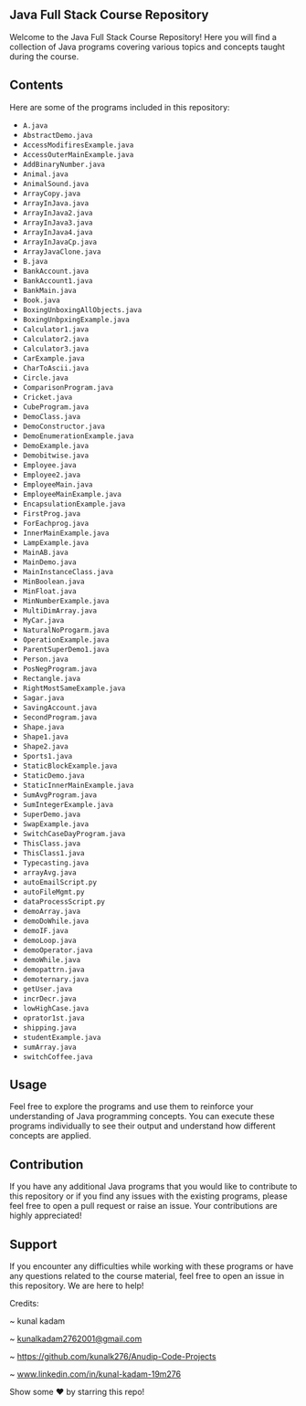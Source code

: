 ##  Java Full Stack Course Repository

Welcome to the Java Full Stack Course Repository! Here you will find a collection of Java programs covering various topics and concepts taught during the course.

## Contents

Here are some of the programs included in this repository:

- `A.java`
- `AbstractDemo.java`
- `AccessModifiresExample.java`
- `AccessOuterMainExample.java`
- `AddBinaryNumber.java`
- `Animal.java`
- `AnimalSound.java`
- `ArrayCopy.java`
- `ArrayInJava.java`
- `ArrayInJava2.java`
- `ArrayInJava3.java`
- `ArrayInJava4.java`
- `ArrayInJavaCp.java`
- `ArrayJavaClone.java`
- `B.java`
- `BankAccount.java`
- `BankAccount1.java`
- `BankMain.java`
- `Book.java`
- `BoxingUnboxingAllObjects.java`
- `BoxingUnbpxingExample.java`
- `Calculator1.java`
- `Calculator2.java`
- `Calculator3.java`
- `CarExample.java`
- `CharToAscii.java`
- `Circle.java`
- `ComparisonProgram.java`
- `Cricket.java`
- `CubeProgram.java`
- `DemoClass.java`
- `DemoConstructor.java`
- `DemoEnumerationExample.java`
- `DemoExample.java`
- `Demobitwise.java`
- `Employee.java`
- `Employee2.java`
- `EmployeeMain.java`
- `EmployeeMainExample.java`
- `EncapsulationExample.java`
- `FirstProg.java`
- `ForEachprog.java`
- `InnerMainExample.java`
- `LampExample.java`
- `MainAB.java`
- `MainDemo.java`
- `MainInstanceClass.java`
- `MinBoolean.java`
- `MinFloat.java`
- `MinNumberExample.java`
- `MultiDimArray.java`
- `MyCar.java`
- `NaturalNoProgarm.java`
- `OperationExample.java`
- `ParentSuperDemo1.java`
- `Person.java`
- `PosNegProgram.java`
- `Rectangle.java`
- `RightMostSameExample.java`
- `Sagar.java`
- `SavingAccount.java`
- `SecondProgram.java`
- `Shape.java`
- `Shape1.java`
- `Shape2.java`
- `Sports1.java`
- `StaticBlockExample.java`
- `StaticDemo.java`
- `StaticInnerMainExample.java`
- `SumAvgProgram.java`
- `SumIntegerExample.java`
- `SuperDemo.java`
- `SwapExample.java`
- `SwitchCaseDayProgram.java`
- `ThisClass.java`
- `ThisClass1.java`
- `Typecasting.java`
- `arrayAvg.java`
- `autoEmailScript.py`
- `autoFileMgmt.py`
- `dataProcessScript.py`
- `demoArray.java`
- `demoDoWhile.java`
- `demoIF.java`
- `demoLoop.java`
- `demoOperator.java`
- `demoWhile.java`
- `demopattrn.java`
- `demoternary.java`
- `getUser.java`
- `incrDecr.java`
- `lowHighCase.java`
- `oprator1st.java`
- `shipping.java`
- `studentExample.java`
- `sumArray.java`
- `switchCoffee.java`

## Usage

Feel free to explore the programs and use them to reinforce your understanding of Java programming concepts. You can execute these programs individually to see their output and understand how different concepts are applied.

## Contribution

If you have any additional Java programs that you would like to contribute to this repository or if you find any issues with the existing programs, please feel free to open a pull request or raise an issue. Your contributions are highly appreciated!

## Support

If you encounter any difficulties while working with these programs or have any questions related to the course material, feel free to open an issue in this repository. We are here to help!

Credits:

~ kunal kadam

~ kunalkadam2762001@gmail.com

~ https://github.com/kunalk276/Anudip-Code-Projects

~ www.linkedin.com/in/kunal-kadam-19m276

Show some  ❤️  by starring this repo!
